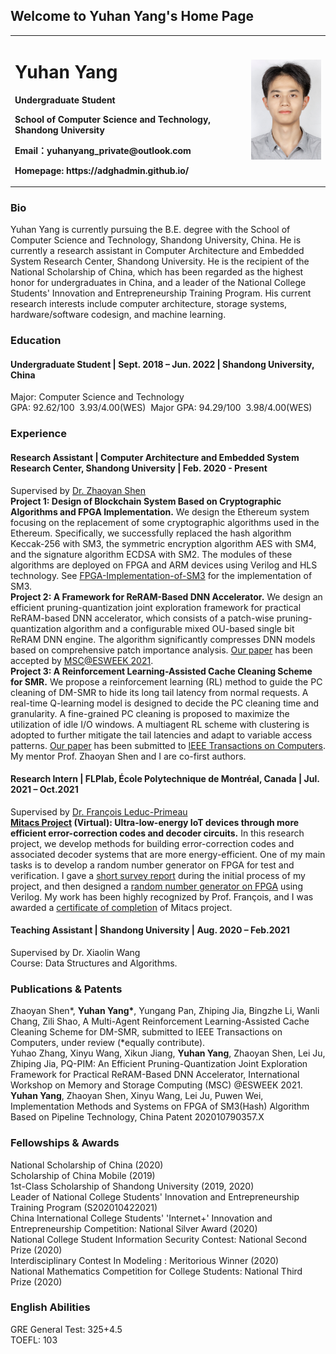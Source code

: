 ## Welcome to Yuhan Yang's Home Page

<table border="0">
  <tr>
    <td width="75%">
      <h1>Yuhan Yang</h1>
      <p><b>Undergraduate Student</b></p>
      <p><b>School of Computer Science and Technology, Shandong University</b></p>
      <p><b>Email：yuhanyang_private@outlook.com</b></p>
      <p><b>Homepage: https://adghadmin.github.io/</b></p>
    </td>
    <td width="25%">
      <img src="/yuhan.JPG" width="100%">      
    </td>
  </tr>
</table>

### Bio
Yuhan Yang is currently pursuing the B.E. degree with the School of Computer Science and Technology, Shandong University, China. He is currently a research assistant in Computer Architecture and Embedded System Research Center, Shandong University. He is the recipient of the National Scholarship of China, which has been regarded as the highest honor for undergraduates in China, and a leader of the National College Students' Innovation and Entrepreneurship Training Program. His current research interests include computer architecture, storage systems, hardware/software codesign, and machine learning.

### Education
#### Undergraduate Student | Sept. 2018 – Jun. 2022 | Shandong University, China
Major: Computer Science and Technology  
GPA: 92.62/100&nbsp;&nbsp;3.93/4.00(WES)&nbsp;&nbsp;Major GPA: 94.29/100&nbsp;&nbsp;3.98/4.00(WES)

### Experience
#### Research Assistant | Computer Architecture and Embedded System Research Center, Shandong University | Feb. 2020 - Present
Supervised by [Dr. Zhaoyan Shen](https://szyatsdu.github.io/shenzhaoyan.git.io/zhaoyan_shen.html)  
**Project 1: Design of Blockchain System Based on Cryptographic Algorithms and FPGA Implementation.** We design the Ethereum system focusing on the replacement of some cryptographic algorithms used in the Ethereum. Specifically, we successfully replaced the hash algorithm Keccak-256 with SM3, the symmetric encryption algorithm AES with SM4, and the signature algorithm ECDSA with SM2. The modules of these algorithms are deployed on FPGA and ARM devices using Verilog and HLS technology. See [FPGA-Implementation-of-SM3](https://github.com/adghadmin/FPGA-Implementation-of-SM3.git) for the implementation of SM3.  
**Project 2: A Framework for ReRAM-Based DNN Accelerator.** We design an efficient pruning-quantization joint exploration framework for practical ReRAM-based DNN accelerator, which consists of a patch-wise pruning-quantization algorithm and a configurable mixed OU-based single bit ReRAM DNN engine. The algorithm significantly compresses DNN models based on comprehensive patch importance analysis. [Our paper](https://github.com/adghadmin/PQ-PIM-MSC-2021/blob/3e9fdae28a1c00436776a67334166b07ffb2bd9d/An%20Efficient%20Pruning-Quantization%20Joint%20Exploration%20Framework%20for%20Practical%20ReRAM-Based%20DNN%20Accelerator.pdf) has been accepted by [MSC@ESWEEK 2021](https://msc-esweek.github.io/program.html).  
**Project 3: A Reinforcement Learning-Assisted Cache Cleaning Scheme for SMR.** We propose a reinforcement learning (RL) method to guide the PC cleaning of DM-SMR to hide its long tail latency from normal requests. A real-time Q-learning model is designed to decide the PC cleaning time and granularity. A fine-grained PC cleaning is proposed to maximize the utilization of idle I/O windows. A multiagent RL scheme with clustering is adopted to further mitigate the tail latencies and adapt to variable access patterns. [Our paper](https://github.com/adghadmin/MARL-PC-Cleaning/blob/155213bca881d2d6654530ef24b82cea7b647b80/A%20Multi-Agent%20Reinforcement%20Learning-Assisted%20Cache%20Cleaning%20Scheme%20for%20DM-SMR.pdf) has been submitted to [IEEE Transactions on Computers](https://www.computer.org/csdl/journal/tc). My mentor Prof. Zhaoyan Shen and I are co-first authors.  

#### Research Intern | FLPlab, École Polytechnique de Montréal, Canada | Jul. 2021 – Oct.2021  
Supervised by [Dr. François Leduc-Primeau](https://www.polymtl.ca/expertises/en/leduc-primeau-francois)  
**[Mitacs Project](https://www.mitacs.ca/en/programs/globalink/globalink-research-internship) (Virtual): Ultra-low-energy IoT devices through more efficient error-correction codes and decoder circuits.** In this research project, we develop methods for building error-correction codes and associated decoder systems that are more energy-efficient. One of my main tasks is to develop a random number generator on FPGA for test and verification. I gave a [short survey report](https://github.com/adghadmin/General-Random-Number-Generator/blob/e9a66fadfe69239742ed6b3813bed8ac6dafb03c/A%20Short%20Survey%20on%20Uniform%20Random%20Number%20Generator%20and%20Gaussian%20Ramdom%20Number%20Generator%20with%20Implementation%20on%20FPGA.pdf) during the initial process of my project, and then designed a [random number generator on FPGA](https://github.com/adghadmin/General-Random-Number-Generator.git) using Verilog. My work has been highly recognized by Prof. François, and I was awarded a [certificate of completion](https://github.com/adghadmin/General-Random-Number-Generator/blob/e33f592f7d792b1c155bed1feb12aa366baf1e2a/Certificate%20of%20Completion%20-%20Yang.pdf) of Mitacs project.

#### Teaching Assistant | Shandong University | Aug. 2020 – Feb.2021  
Supervised by Dr. Xiaolin Wang  
Course: Data Structures and Algorithms.

### Publications & Patents  
Zhaoyan Shen\*, **Yuhan Yang\***, Yungang Pan, Zhiping Jia, Bingzhe Li, Wanli Chang, Zili Shao, A Multi-Agent Reinforcement Learning-Assisted Cache Cleaning Scheme for DM-SMR, submitted to IEEE Transactions on Computers, under review (\*equally contribute).  
Yuhao Zhang, Xinyu Wang, Xikun Jiang, **Yuhan Yang**, Zhaoyan Shen, Lei Ju, Zhiping Jia, PQ-PIM: An Efficient Pruning-Quantization Joint Exploration Framework for Practical ReRAM-Based DNN Accelerator, International Workshop on Memory and Storage Computing (MSC) @ESWEEK 2021.  
**Yuhan Yang**, Zhaoyan Shen, Xinyu Wang, Lei Ju, Puwen Wei, Implementation Methods and Systems on FPGA of SM3(Hash) Algorithm Based on Pipeline Technology, China Patent 202010790357.X  

### Fellowships & Awards  
National Scholarship of China (2020)  
Scholarship of China Mobile (2019)  
1st-Class Scholarship of Shandong University (2019, 2020)  
Leader of National College Students' Innovation and Entrepreneurship Training Program (S202010422021)  
China International College Students' 'Internet+' Innovation and Entrepreneurship Competition: National Silver Award (2020)  
National College Student Information Security Contest: National Second Prize (2020)  
Interdisciplinary Contest In Modeling : Meritorious Winner (2020)  
National Mathematics Competition for College Students: National Third Prize (2020)  

### English Abilities
GRE General Test: 325+4.5  
TOEFL: 103




